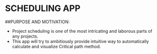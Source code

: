 # SCHEDULING APP

##PURPOSE AND MOTIVATION:
- Project scheduling is one of the most intricating and laborous parts of any projects.
- This app will try to ambitiously provide intuitive way to automatically calculate and visualize Critical path method. 
